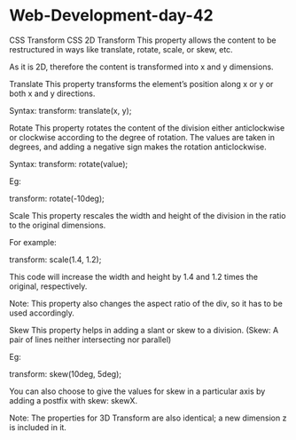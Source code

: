 # Web-Development-day-42
CSS Transform
CSS 2D Transform
This property allows the content to be restructured in ways like translate, rotate, scale, or skew, etc.

As it is 2D, therefore the content is transformed into x and y dimensions.

Translate
This property transforms the element’s position along x or y or both x and y directions.

Syntax: transform: translate(x, y);

Rotate
This property rotates the content of the division either anticlockwise or clockwise according to the degree of rotation. The values are taken in degrees, and adding a negative sign makes the rotation anticlockwise.

Syntax: transform: rotate(value);

Eg:

transform: rotate(-10deg);

Scale
This property rescales the width and height of the division in the ratio to the original dimensions.

For example:

transform: scale(1.4, 1.2);

This code will increase the width and height by 1.4 and 1.2 times the original, respectively.


Note: This property also changes the aspect ratio of the div, so it has to be used accordingly.

Skew
This property helps in adding a slant or skew to a division. (Skew: A pair of lines neither intersecting nor parallel)

Eg:

transform: skew(10deg, 5deg);

You can also choose to give the values for skew in a particular axis by adding a postfix with skew: skewX.

Note: The properties for 3D Transform are also identical; a new dimension z is included in it.

